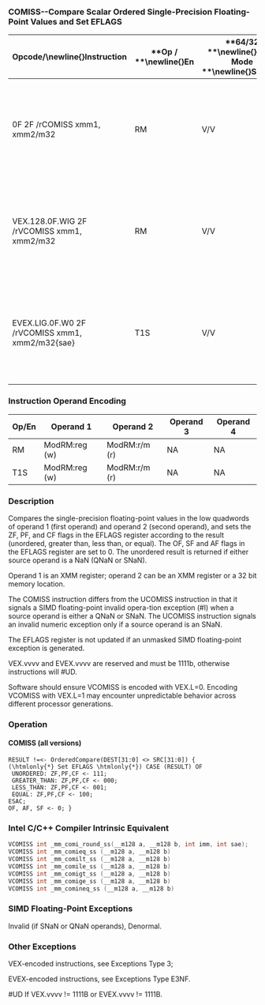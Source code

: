 ### COMISS--Compare Scalar Ordered Single-Precision Floating-Point Values and Set EFLAGS


|**Opcode/**\newline{}**Instruction**|**Op / **\newline{}**En**|**64/32 **\newline{}**bit Mode **\newline{}**Support**|**CPUID **\newline{}**Feature **\newline{}**Flag**|**Description**|
|------------------------------------|-------------------------|------------------------------------------------------|--------------------------------------------------|---------------|
|0F 2F /rCOMISS xmm1, xmm2/m32|RM|V/V|SSE|Compare low single-precision floating-point values in xmm1 and xmm2/mem32 and set the EFLAGS flags accordingly.|
|VEX.128.0F.WIG 2F /rVCOMISS xmm1, xmm2/m32|RM|V/V|AVX|Compare low single-precision floating-point values in xmm1 and xmm2/mem32 and set the EFLAGS flags accordingly.|
|EVEX.LIG.0F.W0 2F /rVCOMISS xmm1, xmm2/m32{sae}|T1S|V/V|AVX512F|Compare low single-precision floating-point values in xmm1 and xmm2/mem32 and set the EFLAGS flags accordingly.|
### Instruction Operand Encoding


|Op/En|Operand 1|Operand 2|Operand 3|Operand 4|
|-----|---------|---------|---------|---------|
|RM|ModRM:reg (w)|ModRM:r/m (r)|NA|NA|
|T1S|ModRM:reg (w)|ModRM:r/m (r)|NA|NA|
### Description


Compares the single-precision floating-point values in the low quadwords of operand 1 (first operand) and operand 2 (second operand), and sets the ZF, PF, and CF flags in the EFLAGS register according to the result (unordered, greater than, less than, or equal). The OF, SF and AF flags in the EFLAGS register are set to 0. The unordered result is returned if either source operand is a NaN (QNaN or SNaN).

Operand 1 is an XMM register; operand 2 can be an XMM register or a 32 bit memory location. 

The COMISS instruction differs from the UCOMISS instruction in that it signals a SIMD floating-point invalid opera-tion exception (#I) when a source operand is either a QNaN or SNaN. The UCOMISS instruction signals an invalid numeric exception only if a source operand is an SNaN.

The EFLAGS register is not updated if an unmasked SIMD floating-point exception is generated.

VEX.vvvv and EVEX.vvvv are reserved and must be 1111b, otherwise instructions will #UD.

Software should ensure VCOMISS is encoded with VEX.L=0. Encoding VCOMISS with VEX.L=1 may encounter unpredictable behavior across different processor generations.


### Operation
#### COMISS (all versions)
```info-verb
RESULT != <-  OrderedCompare(DEST[31:0] <> SRC[31:0]) {
(\htmlonly{*} Set EFLAGS \htmlonly{*}) CASE (RESULT) OF
 UNORDERED: ZF,PF,CF  <- 111;
 GREATER_THAN: ZF,PF,CF  <- 000;
 LESS_THAN: ZF,PF,CF  <- 001;
 EQUAL: ZF,PF,CF <-  100;
ESAC;
OF, AF, SF <-  0; }
```

### Intel C/C++ Compiler Intrinsic Equivalent

```cpp
VCOMISS int _mm_comi_round_ss(__m128 a, __m128 b, int imm, int sae); 
VCOMISS int _mm_comieq_ss (__m128 a, __m128 b)
VCOMISS int _mm_comilt_ss (__m128 a, __m128 b)
VCOMISS int _mm_comile_ss (__m128 a, __m128 b)
VCOMISS int _mm_comigt_ss (__m128 a, __m128 b)
VCOMISS int _mm_comige_ss (__m128 a, __m128 b)
VCOMISS int _mm_comineq_ss (__m128 a, __m128 b)
```
### SIMD Floating-Point Exceptions


Invalid (if SNaN or QNaN operands), Denormal.

### Other Exceptions


VEX-encoded instructions, see Exceptions Type 3; 

EVEX-encoded instructions, see Exceptions Type E3NF.

#UD If VEX.vvvv != 1111B or EVEX.vvvv != 1111B.

